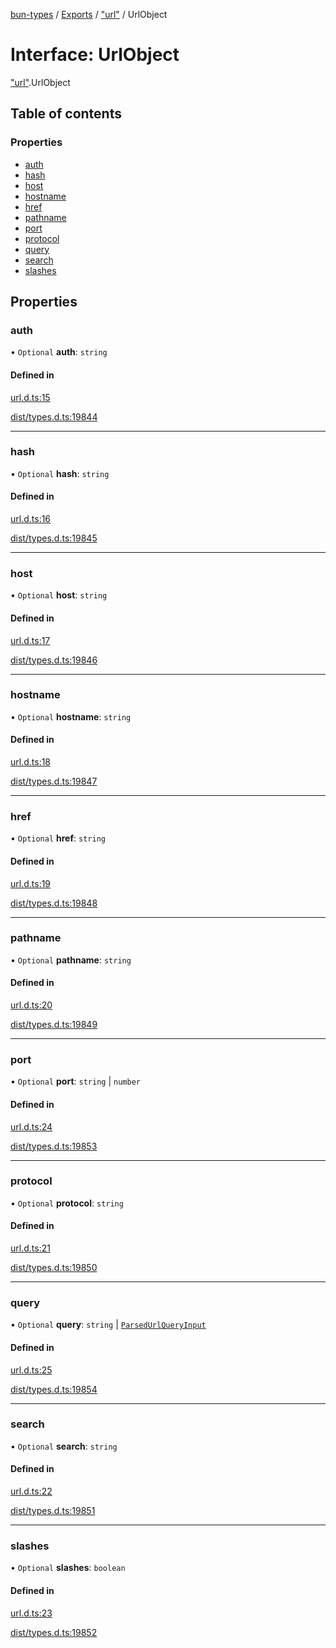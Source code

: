 [bun-types](https://github.com/oven-sh/bun-types/blob/master/api-docs/README.md) / [Exports](https://github.com/oven-sh/bun-types/blob/master/api-docs/modules.md) / ["url"](https://github.com/oven-sh/bun-types/blob/master/api-docs/modules/url_.md) / UrlObject

# Interface: UrlObject

["url"](https://github.com/oven-sh/bun-types/blob/master/api-docs/modules/url_.md).UrlObject

## Table of contents

### Properties

- [auth](https://github.com/oven-sh/bun-types/blob/master/api-docs/interfaces/url_.UrlObject.md#auth)
- [hash](https://github.com/oven-sh/bun-types/blob/master/api-docs/interfaces/url_.UrlObject.md#hash)
- [host](https://github.com/oven-sh/bun-types/blob/master/api-docs/interfaces/url_.UrlObject.md#host)
- [hostname](https://github.com/oven-sh/bun-types/blob/master/api-docs/interfaces/url_.UrlObject.md#hostname)
- [href](https://github.com/oven-sh/bun-types/blob/master/api-docs/interfaces/url_.UrlObject.md#href)
- [pathname](https://github.com/oven-sh/bun-types/blob/master/api-docs/interfaces/url_.UrlObject.md#pathname)
- [port](https://github.com/oven-sh/bun-types/blob/master/api-docs/interfaces/url_.UrlObject.md#port)
- [protocol](https://github.com/oven-sh/bun-types/blob/master/api-docs/interfaces/url_.UrlObject.md#protocol)
- [query](https://github.com/oven-sh/bun-types/blob/master/api-docs/interfaces/url_.UrlObject.md#query)
- [search](https://github.com/oven-sh/bun-types/blob/master/api-docs/interfaces/url_.UrlObject.md#search)
- [slashes](https://github.com/oven-sh/bun-types/blob/master/api-docs/interfaces/url_.UrlObject.md#slashes)

## Properties

### auth

• `Optional` **auth**: `string`

#### Defined in

[url.d.ts:15](https://github.com/valgaze/bun-types/blob/6f8dbf8/url.d.ts#L15)

[dist/types.d.ts:19844](https://github.com/valgaze/bun-types/blob/6f8dbf8/dist/types.d.ts#L19844)

___

### hash

• `Optional` **hash**: `string`

#### Defined in

[url.d.ts:16](https://github.com/valgaze/bun-types/blob/6f8dbf8/url.d.ts#L16)

[dist/types.d.ts:19845](https://github.com/valgaze/bun-types/blob/6f8dbf8/dist/types.d.ts#L19845)

___

### host

• `Optional` **host**: `string`

#### Defined in

[url.d.ts:17](https://github.com/valgaze/bun-types/blob/6f8dbf8/url.d.ts#L17)

[dist/types.d.ts:19846](https://github.com/valgaze/bun-types/blob/6f8dbf8/dist/types.d.ts#L19846)

___

### hostname

• `Optional` **hostname**: `string`

#### Defined in

[url.d.ts:18](https://github.com/valgaze/bun-types/blob/6f8dbf8/url.d.ts#L18)

[dist/types.d.ts:19847](https://github.com/valgaze/bun-types/blob/6f8dbf8/dist/types.d.ts#L19847)

___

### href

• `Optional` **href**: `string`

#### Defined in

[url.d.ts:19](https://github.com/valgaze/bun-types/blob/6f8dbf8/url.d.ts#L19)

[dist/types.d.ts:19848](https://github.com/valgaze/bun-types/blob/6f8dbf8/dist/types.d.ts#L19848)

___

### pathname

• `Optional` **pathname**: `string`

#### Defined in

[url.d.ts:20](https://github.com/valgaze/bun-types/blob/6f8dbf8/url.d.ts#L20)

[dist/types.d.ts:19849](https://github.com/valgaze/bun-types/blob/6f8dbf8/dist/types.d.ts#L19849)

___

### port

• `Optional` **port**: `string` \| `number`

#### Defined in

[url.d.ts:24](https://github.com/valgaze/bun-types/blob/6f8dbf8/url.d.ts#L24)

[dist/types.d.ts:19853](https://github.com/valgaze/bun-types/blob/6f8dbf8/dist/types.d.ts#L19853)

___

### protocol

• `Optional` **protocol**: `string`

#### Defined in

[url.d.ts:21](https://github.com/valgaze/bun-types/blob/6f8dbf8/url.d.ts#L21)

[dist/types.d.ts:19850](https://github.com/valgaze/bun-types/blob/6f8dbf8/dist/types.d.ts#L19850)

___

### query

• `Optional` **query**: `string` \| [`ParsedUrlQueryInput`](https://github.com/oven-sh/bun-types/blob/master/api-docs/interfaces/querystring_.ParsedUrlQueryInput.md)

#### Defined in

[url.d.ts:25](https://github.com/valgaze/bun-types/blob/6f8dbf8/url.d.ts#L25)

[dist/types.d.ts:19854](https://github.com/valgaze/bun-types/blob/6f8dbf8/dist/types.d.ts#L19854)

___

### search

• `Optional` **search**: `string`

#### Defined in

[url.d.ts:22](https://github.com/valgaze/bun-types/blob/6f8dbf8/url.d.ts#L22)

[dist/types.d.ts:19851](https://github.com/valgaze/bun-types/blob/6f8dbf8/dist/types.d.ts#L19851)

___

### slashes

• `Optional` **slashes**: `boolean`

#### Defined in

[url.d.ts:23](https://github.com/valgaze/bun-types/blob/6f8dbf8/url.d.ts#L23)

[dist/types.d.ts:19852](https://github.com/valgaze/bun-types/blob/6f8dbf8/dist/types.d.ts#L19852)

